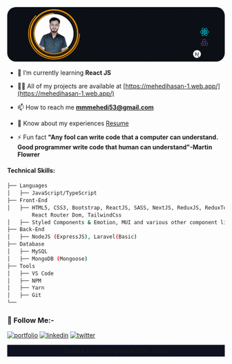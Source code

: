 <img src="./mehedi1.gif" style="width: 100vw;border-radius: 20px" />
<!--## Hello :wave:, I'm Mehedi Hasan Rahat
<h3 align="center">A passionate frontend developer from Bangladesh</h3>
<p align="center">
<img src="https://komarev.com/ghpvc/?username=mhhasanmehedi&label=Profile%20views&color=0e75b6&style=flat" alt="Mehedi hasan profile views" />
</p> -->

- 🌱 I’m currently learning **React JS**

- 👨‍💻 All of my projects are available at [https://mehedihasan-1.web.app/](https://mehedihasan-1.web.app/)

- 📫 How to reach me **mmmehedi53@gmail.com**

- 📄 Know about my experiences [Resume](https://drive.google.com/file/d/15Tpm4zu8hcfFJBC2hcr3ad4oMSGFfikY/view)

- ⚡ Fun fact **"Any fool can write code that a computer can understand. Good programmer write code that human can understand"-Martin Flowrer**

#### Technical Skills:

```bash
├── Languages
│   ├── JavaScript/TypeScript
├── Front-End
│   ├── HTML5, CSS3, Bootstrap, ReactJS, SASS, NextJS, ReduxJS, ReduxToolkit, ReactQuery,
        React Router Dom, TailwindCss
│   ├── Styled Components & Emotion, MUI and various other component libraries.
├── Back-End
│   ├── NodeJS (ExpressJS), Laravel(Basic)
├── Database
│   ├── MySQL
│   ├── MongoDB (Mongoose)
├── Tools
│   ├── VS Code
│   ├── NPM
│   ├── Yarn
│   ├── Git
└──
```

### 🔗 Follow Me:-

[![portfolio](https://img.shields.io/badge/my_portfolio-000?style=for-the-badge&logo=ko-fi&logoColor=white)](https://mehedihasanrahat.vercel.app/)
[![linkedin](https://img.shields.io/badge/linkedin-0A66C2?style=for-the-badge&logo=linkedin&logoColor=white)](https://www.linkedin.com/in/mhhasanmehedi/)
[![twitter](https://img.shields.io/badge/twitter-1DA1F2?style=for-the-badge&logo=twitter&logoColor=white)](https://twitter.com/mhhasanmehedi)

<p style="text-align: center;background: #0D1120;padding: 5px;font-weight:bold">Thanks for visiting my profile :heart:</p>
